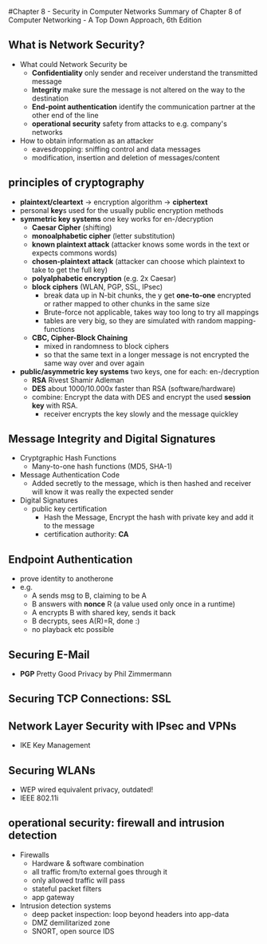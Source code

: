 #Chapter 8 - Security in Computer Networks
Summary of Chapter 8 of Computer Networking - A Top Down Approach, 6th Edition

## What is Network Security?
- What could Network Security be
  - **Confidentiality** only sender and receiver understand the transmitted message
  - **Integrity** make sure the message is not altered on the way to the destination
  - **End-point authentication** identify the communication partner at the other end of the line
  - **operational security** safety from attacks to e.g. company's networks
- How to obtain information as an attacker
  - eavesdropping: sniffing control and data messages
  - modification, insertion and deletion of messages/content

## principles of cryptography
- **plaintext/cleartext** -> encryption algorithm -> **ciphertext**
- personal **key**s used for the usually public encryption methods
- **symmetric key systems** one key works for en-/decryption
  - **Caesar Cipher** (shifting)
  - **monoalphabetic cipher** (letter substitution)
  - **known plaintext attack** (attacker knows some words in the text or expects commons words)
  - **chosen-plaintext attack** (attacker can choose which plaintext to take to get the full key)
  - **polyalphabetic encryption** (e.g. 2x Caesar)
  - **block ciphers** (WLAN, PGP, SSL, IPsec)
    - break data up in N-bit chunks, the y get **one-to-one** encrypted or rather mapped to other chunks in the same size
    - Brute-force not applicable, takes way too long to try all mappings
    - tables are very big, so they are simulated with random mapping-functions
  - **CBC, Cipher-Block Chaining**
    - mixed in randomness to block ciphers
    - so that the same text in a longer message is not encrypted the same way over and over again
- **public/asymmetric key systems** two keys, one for each: en-/decryption
  - **RSA** Rivest Shamir Adleman
  - **DES** about 1000/10.000x faster than RSA (software/hardware)
  - combine: Encrypt the data with DES and encrypt the used **session key** with RSA.
    - receiver encrypts the key slowly and the message quickley

## Message Integrity and Digital Signatures
- Cryptgraphic Hash Functions
  - Many-to-one hash functions (MD5, SHA-1)
- Message Authentication Code
  - Added secretly to the message, which is then hashed and receiver will know it was really the expected sender
- Digital Signatures
  - public key certification
    - Hash the Message, Encrypt the hash with private key and add it to the message
    - certification authority: **CA**

## Endpoint Authentication
- prove identity to anotherone
- e.g.
  - A sends msg to B, claiming to be A
  - B answers with **nonce** R (a value used only once in a runtime)
  - A encrypts B with shared key, sends it back
  - B decrypts, sees A(R)=R, done :)
  - no playback etc possible

## Securing E-Mail
- **PGP** Pretty Good Privacy by Phil Zimmermann

## Securing TCP Connections: SSL

## Network Layer Security with IPsec and VPNs
- IKE Key Management

## Securing WLANs
- WEP wired equivalent privacy, outdated!
- IEEE 802.11i

## operational security: firewall and intrusion detection
- Firewalls
  - Hardware & software combination
  - all traffic from/to external goes through it
  - only allowed traffic will pass
  - stateful packet filters
  - app gateway
- Intrusion detection systems
  - deep packet inspection: loop beyond headers into app-data
  - DMZ demilitarized zone
  - SNORT, open source IDS
  